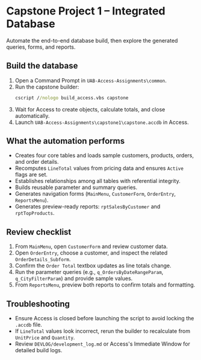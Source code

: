 # Capstone Project 1 – Integrated Database

Automate the end-to-end database build, then explore the generated queries, forms, and reports.

## Build the database

1. Open a Command Prompt in `UAB-Access-Assignments\common`.
2. Run the capstone builder:
   ```cmd
   cscript //nologo build_access.vbs capstone
   ```
3. Wait for Access to create objects, calculate totals, and close automatically.
4. Launch `UAB-Access-Assignments\capstone1\capstone.accdb` in Access.

## What the automation performs

- Creates four core tables and loads sample customers, products, orders, and order details.
- Recomputes `LineTotal` values from pricing data and ensures `Active` flags are set.
- Establishes relationships among all tables with referential integrity.
- Builds reusable parameter and summary queries.
- Generates navigation forms (`MainMenu`, `CustomerForm`, `OrderEntry`, `ReportsMenu`).
- Generates preview-ready reports: `rptSalesByCustomer` and `rptTopProducts`.

## Review checklist

1. From `MainMenu`, open `CustomerForm` and review customer data.
2. Open `OrderEntry`, choose a customer, and inspect the related `OrderDetails_Subform`.
3. Confirm the `Order Total` textbox updates as line totals change.
4. Run the parameter queries (e.g., `q_OrdersByDateRangeParam`, `q_CityFilterParam`) and provide sample values.
5. From `ReportsMenu`, preview both reports to confirm totals and formatting.

## Troubleshooting

- Ensure Access is closed before launching the script to avoid locking the `.accdb` file.
- If `LineTotal` values look incorrect, rerun the builder to recalculate from `UnitPrice` and `Quantity`.
- Review `DEVLOG/development_log.md` or Access's Immediate Window for detailed build logs.
